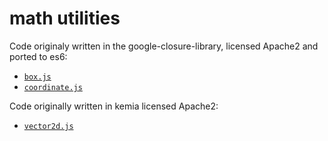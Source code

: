 # math utilities

Code originaly written in the google-closure-library, licensed Apache2 and ported to es6:

- [`box.js`](https://google.github.io/closure-library/api/class_goog_math_Box.html)
- [`coordinate.js`](https://google.github.io/closure-library/api/class_goog_math_Coordinate.html)

Code originally written in kemia licensed Apache2:

- [`vector2d.js`](https://github.com/kemia/kemia/blob/development/kemia/layout/vector2d.js)
